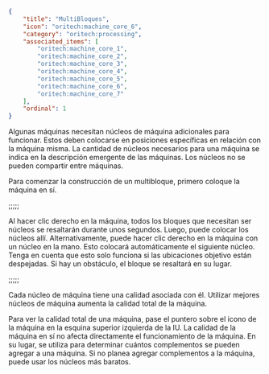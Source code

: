 ```json
{
	"title": "MultiBloques",
	"icon": "oritech:machine_core_6",
	"category": "oritech:processing",
	"associated_items": [
		"oritech:machine_core_1",
		"oritech:machine_core_2",
		"oritech:machine_core_3",
		"oritech:machine_core_4",
		"oritech:machine_core_5",
		"oritech:machine_core_6",
		"oritech:machine_core_7"
	],
	"ordinal": 1
}
```

Algunas máquinas necesitan núcleos de máquina adicionales para funcionar. Estos deben colocarse en posiciones específicas en relación con la máquina misma. La cantidad de núcleos necesarios para una máquina se indica en la descripción emergente de las máquinas. Los núcleos no se pueden compartir entre máquinas.

Para comenzar la construcción de un multibloque, primero coloque la máquina en sí.

;;;;;

Al hacer clic derecho en la máquina, todos los bloques que necesitan ser núcleos se resaltarán durante unos segundos. Luego, puede colocar los núcleos allí. Alternativamente, puede hacer clic derecho en la máquina con un núcleo en la mano. Esto colocará automáticamente el siguiente núcleo. Tenga en cuenta que esto solo funciona si las ubicaciones objetivo están despejadas. Si hay un obstáculo, el bloque se resaltará en su lugar.

;;;;;

Cada núcleo de máquina tiene una calidad asociada con él. Utilizar mejores núcleos de máquina aumenta la calidad total de la máquina.

Para ver la calidad total de una máquina,
pase el puntero sobre el icono de la máquina en la esquina superior izquierda de la IU. La calidad de la máquina en sí no afecta directamente el funcionamiento de la máquina. En su lugar, se utiliza para determinar
cuántos complementos se pueden agregar a una máquina. Si no planea agregar complementos a la máquina, puede usar los núcleos más baratos.
